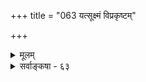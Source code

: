 +++
title = "063 यत्सूक्ष्मं विप्रकृष्टम्"

+++
<details><summary>मूलम्</summary>

यत्सूक्ष्मं विप्रकृष्टं व्यवहितमपि तद् गृह्णती योगिबुद्धिर्भूयिष्ठादृष्टलब्धातिशयकरणवृत्त्यानुगुण्येन सिद्धा ।  
नष्टादिष्वक्षतो धीः कथमिति यदि न प्रत्यभिज्ञादिनीतेश्चित्रास्संबन्धभेदाः करणविषययोस्तत्रतत्राभ्युपेताः ॥ ६३ ॥
</details>

<details><summary>सर्वाङ्कषा - ६३</summary>

योगिनां ज्ञानस्य वैभवमाह – यदित्यादि । **योगिबुद्धिः** = योगिनां ज्ञानम् भूयिष्ठादृष्टलब्धातिशय- **करणवृत्त्यानुगुण्येन=भूयिष्ठेन** = अत्यधिकेन **अदृष्टेन** = पुण्यविशेषेण लब्धः अतिशयः येनान्तःकरणेन, तादृशस्य करणस्य **वृत्तेः** = व्यापारस्य **आनुगुण्येन** = अनुसारतः, अनेन योगिज्ञानेषु तारतम्यमप्युपपादितम् ॥ 



424. 

750 

नष्टादिष्वक्षतो धीः कथमिति यदि, न; प्रत्यभिज्ञादिनीतेः 

चित्रा : रात्रभेदाः करणविषययोः तत्रतत्राभ्युपेताः ॥63॥ 

[ एकदेशिमतपरीक्षा] 

नित्याया एव बुद्धेः स्वयमभिदधतः केचिदद्रव्यभावं 

संबन्धं धर्मतोऽस्याः कृतकमकथयन् भूषणन्यायसक्ताः । स्वाभीष्टद्रव्यलक्ष्मस्मृतिविरहकृतं नूर्नमेषां तदेतत् 

सौत्रं तल्लक्षणं तैरनुमतमिह च स्याद्धि कार्याश्रयत्वम् ॥64॥ 

स्यादेव यावद्देहं तु तारतम्यं सदाऽऽत्मनाम् । देहस्वभाव एवायं रचना तस्य तादृशी ॥ तारतम्यप्रवादोऽयं जीवानामनिवारितः । स्थूलसूक्ष्मादिभेदेन देहोऽपि त्रिविधो मतः ॥ संपूर्णक्षय एतेषां दुर्ज्ञेयो मर्त्यजन्मनाम् । तारतम्यप्रवादोऽयमेतन्मूलस्तु युज्यते ॥ 

एवमतिशयशक्तियुक्तान्तःकरणानुगुण्येन सूक्ष्मम् स्वरूपतः, विप्रकृष्टम् देशतः कालतश्च व्यवहितम् कुड्यादिभिः, एतादृशं यत्, तत् **गृह्णती** = ग्रहणयोग्या योगिबुद्धिः **सिद्धा** = शास्त्रसिद्धा । **नष्टादिषु** = भूतभविष्यद्वस्तुषु विषयस्याभावात् **अक्षतः** = इन्द्रियेभ्यः **धीः** = ज्ञानम् कथम् ? इति **यदि** = इति चेत्, न । कुतः **?** = **प्रत्यभिज्ञादिनीतेः** = प्रत्यभिज्ञान्यायादेव । आदिपदेन स्मृतिः, अनुमानं च ग्राह्यम् । अनुमानं हि त्रैकालिकवस्तुविषयकम् । किं बहुना ? **करणविषययोः** = ज्ञानकरणानाम् इन्द्रियादीनाम्, ग्राह्याणां विषयाणां च **संबन्धभेदाः** = संबन्धविशेषाः विलक्षणाः तत्र तत्र शास्त्रेषु **अभ्युपेताः** = अङ्गीकृताः । अतश्शास्त्रैकगम्येषु विषयेषु चर्चा व्यर्थैव ॥ 

अचिन्त्यवैभवं ज्ञानं को वा चिन्तितुमर्हति । अद्भुतादद्भुतं ज्ञानं, किमु तद्योगिनां मतिः ॥ ६३ ॥
</details>
